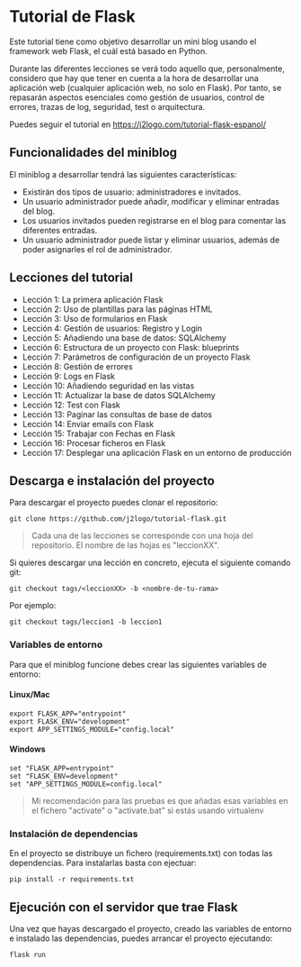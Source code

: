 # Tutorial de Flask

Este tutorial tiene como objetivo desarrollar un mini blog usando el framework web Flask, el cuál está basado en Python.

Durante las diferentes lecciones se verá todo aquello que, personalmente, considero que hay que tener en cuenta a la
hora de desarrollar una aplicación web (cualquier aplicación web, no solo en Flask). Por tanto, se repasarán aspectos
esenciales como gestión de usuarios, control de errores, trazas de log, seguridad, test o arquitectura.

Puedes seguir el tutorial en https://j2logo.com/tutorial-flask-espanol/

## Funcionalidades del miniblog

El miniblog a desarrollar tendrá las siguientes características:

* Existirán dos tipos de usuario: administradores e invitados.
* Un usuario administrador puede añadir, modificar y eliminar entradas del blog.
* Los usuarios invitados pueden registrarse en el blog para comentar las diferentes entradas.
* Un usuario administrador puede listar y eliminar usuarios, además de poder asignarles el rol de administrador.

## Lecciones del tutorial

* Lección 1: La primera aplicación Flask
* Lección 2: Uso de plantillas para las páginas HTML
* Lección 3: Uso de formularios en Flask
* Lección 4: Gestión de usuarios: Registro y Login
* Lección 5: Añadiendo una base de datos: SQLAlchemy
* Lección 6: Estructura de un proyecto con Flask: blueprints
* Lección 7: Parámetros de configuración de un proyecto Flask
* Lección 8: Gestión de errores
* Lección 9: Logs en Flask
* Lección 10: Añadiendo seguridad en las vistas
* Lección 11: Actualizar la base de datos SQLAlchemy
* Lección 12: Test con Flask
* Lección 13: Paginar las consultas de base de datos
* Lección 14: Enviar emails con Flask
* Lección 15: Trabajar con Fechas en Flask
* Lección 16: Procesar ficheros en Flask
* Lección 17: Desplegar una aplicación Flask en un entorno de producción

  
## Descarga e instalación del proyecto

Para descargar el proyecto puedes clonar el repositorio:

    git clone https://github.com/j2logo/tutorial-flask.git
    
> Cada una de las lecciones se corresponde con una hoja del repositorio.
> El nombre de las hojas es "leccionXX".

Si quieres descargar una lección en concreto, ejecuta el siguiente comando git:

    git checkout tags/<leccionXX> -b <nombre-de-tu-rama>

Por ejemplo:

    git checkout tags/leccion1 -b leccion1

### Variables de entorno

Para que el miniblog funcione debes crear las siguientes variables de entorno:

#### Linux/Mac

    export FLASK_APP="entrypoint"
    export FLASK_ENV="development"
    export APP_SETTINGS_MODULE="config.local"

#### Windows

    set "FLASK_APP=entrypoint"
    set "FLASK_ENV=development"
    set "APP_SETTINGS_MODULE=config.local"
    
> Mi recomendación para las pruebas es que añadas esas variables en el fichero "activate" o "activate.bat"
> si estás usando virtualenv
 
### Instalación de dependencias

En el proyecto se distribuye un fichero (requirements.txt) con todas las dependencias. Para instalarlas
basta con ejectuar:

    pip install -r requirements.txt

## Ejecución con el servidor que trae Flask

Una vez que hayas descargado el proyecto, creado las variables de entorno e instalado las dependencias,
puedes arrancar el proyecto ejecutando:

    flask run
